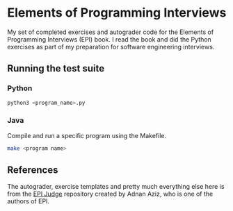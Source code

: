# Elements of Programming Interviews

My set of completed exercises and autograder code for the Elements of Programming Interviews (EPI) book. I read the book and did the Python exercises as part of my preparation for software engineering interviews.

## Running the test suite

### Python

```sh
python3 <program_name>.py
```

### Java

Compile and run a specific program using the Makefile.

```sh
make <program name>
```

## References

The autograder, exercise templates and pretty much everything else here is from the [EPI Judge](https://github.com/adnanaziz/EPIJudge) repository created by Adnan Aziz, who is one of the authors of EPI.
